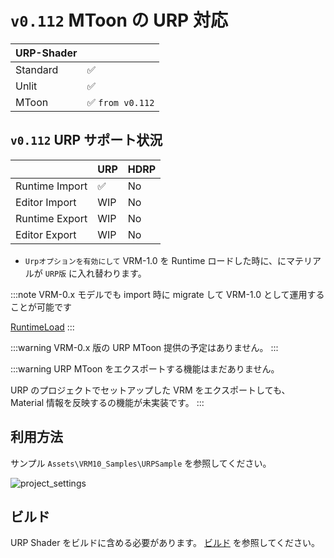 # `v0.112` MToon の URP 対応

| URP-Shader |                 |
|------------|-----------------|
| Standard   | ✅               |
| Unlit      | ✅               |
| MToon      | ✅ `from v0.112` |

## `v0.112` URP サポート状況

|                | URP | HDRP |
|----------------|-----|------|
| Runtime Import | ✅   | No   |
| Editor Import  | WIP | No   |
| Runtime Export | WIP | No   |
| Editor Export  | WIP | No   |

* `Urpオプションを有効にして` VRM-1.0 を Runtime ロードした時に、にマテリアルが `URP版` に入れ替わります。

:::note
VRM-0.x モデルでも import 時に migrate して VRM-1.0 として運用することが可能です

[RuntimeLoad](/vrm1/vrm1_load)
:::

:::warning
VRM-0.x 版の URP MToon 提供の予定はありません。
:::

:::warning
URP MToon をエクスポートする機能はまだありません。

URP のプロジェクトでセットアップした VRM をエクスポートしても、
Material 情報を反映するの機能が未実装です。
:::

## 利用方法

サンプル `Assets\VRM10_Samples\URPSample` を参照してください。

![project_settings](https://github.com/vrm-c/UniVRM/assets/68057/b89d1b5b-251b-4ee7-b17d-9dfbd5bac81a)

## ビルド

URP Shader をビルドに含める必要があります。
[ビルド](/implementation/build) を参照してください。
